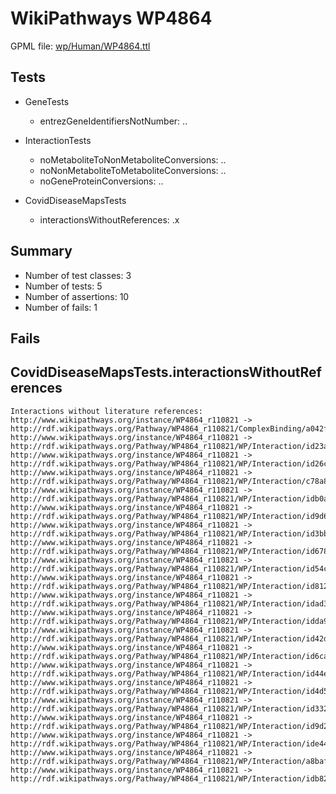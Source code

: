 # WikiPathways WP4864

GPML file: [wp/Human/WP4864.ttl](../wp/Human/WP4864.ttl)

## Tests

* GeneTests
    * entrezGeneIdentifiersNotNumber: ..

* InteractionTests
    * noMetaboliteToNonMetaboliteConversions: ..
    * noNonMetaboliteToMetaboliteConversions: ..
    * noGeneProteinConversions: ..

* CovidDiseaseMapsTests
    * interactionsWithoutReferences: .x

## Summary

* Number of test classes: 3
* Number of tests: 5
* Number of assertions: 10
* Number of fails: 1

## Fails

## CovidDiseaseMapsTests.interactionsWithoutReferences

```
Interactions without literature references:
http://www.wikipathways.org/instance/WP4864_r110821 -> http://rdf.wikipathways.org/Pathway/WP4864_r110821/ComplexBinding/a042f
http://www.wikipathways.org/instance/WP4864_r110821 -> http://rdf.wikipathways.org/Pathway/WP4864_r110821/WP/Interaction/id23a5b04e
http://www.wikipathways.org/instance/WP4864_r110821 -> http://rdf.wikipathways.org/Pathway/WP4864_r110821/WP/Interaction/id26c91cfd
http://www.wikipathways.org/instance/WP4864_r110821 -> http://rdf.wikipathways.org/Pathway/WP4864_r110821/WP/Interaction/c78a8
http://www.wikipathways.org/instance/WP4864_r110821 -> http://rdf.wikipathways.org/Pathway/WP4864_r110821/WP/Interaction/idb0a41cb7
http://www.wikipathways.org/instance/WP4864_r110821 -> http://rdf.wikipathways.org/Pathway/WP4864_r110821/WP/Interaction/id9d6e5912
http://www.wikipathways.org/instance/WP4864_r110821 -> http://rdf.wikipathways.org/Pathway/WP4864_r110821/WP/Interaction/id3bbd5b9
http://www.wikipathways.org/instance/WP4864_r110821 -> http://rdf.wikipathways.org/Pathway/WP4864_r110821/WP/Interaction/id67844ae8
http://www.wikipathways.org/instance/WP4864_r110821 -> http://rdf.wikipathways.org/Pathway/WP4864_r110821/WP/Interaction/id54c6a1c1
http://www.wikipathways.org/instance/WP4864_r110821 -> http://rdf.wikipathways.org/Pathway/WP4864_r110821/WP/Interaction/id812e8e5d
http://www.wikipathways.org/instance/WP4864_r110821 -> http://rdf.wikipathways.org/Pathway/WP4864_r110821/WP/Interaction/idad374e81
http://www.wikipathways.org/instance/WP4864_r110821 -> http://rdf.wikipathways.org/Pathway/WP4864_r110821/WP/Interaction/idda923b3f
http://www.wikipathways.org/instance/WP4864_r110821 -> http://rdf.wikipathways.org/Pathway/WP4864_r110821/WP/Interaction/id42dbcb94
http://www.wikipathways.org/instance/WP4864_r110821 -> http://rdf.wikipathways.org/Pathway/WP4864_r110821/WP/Interaction/id6ca195ae
http://www.wikipathways.org/instance/WP4864_r110821 -> http://rdf.wikipathways.org/Pathway/WP4864_r110821/WP/Interaction/id44e385eb
http://www.wikipathways.org/instance/WP4864_r110821 -> http://rdf.wikipathways.org/Pathway/WP4864_r110821/WP/Interaction/id4d5fb94c
http://www.wikipathways.org/instance/WP4864_r110821 -> http://rdf.wikipathways.org/Pathway/WP4864_r110821/WP/Interaction/id332625ef
http://www.wikipathways.org/instance/WP4864_r110821 -> http://rdf.wikipathways.org/Pathway/WP4864_r110821/WP/Interaction/id9d25fe73
http://www.wikipathways.org/instance/WP4864_r110821 -> http://rdf.wikipathways.org/Pathway/WP4864_r110821/WP/Interaction/ide4442266
http://www.wikipathways.org/instance/WP4864_r110821 -> http://rdf.wikipathways.org/Pathway/WP4864_r110821/WP/Interaction/a8baf
http://www.wikipathways.org/instance/WP4864_r110821 -> http://rdf.wikipathways.org/Pathway/WP4864_r110821/WP/Interaction/idb82c8f11

```
